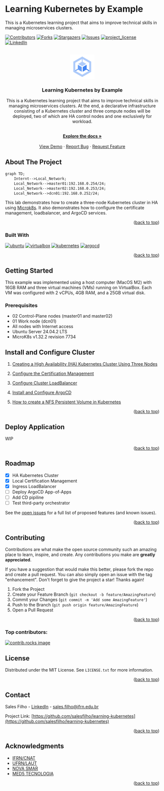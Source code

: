 # Learning Kubernetes by Example
This is a Kubernetes learning project that aims to improve technical skills in managing microservices clusters.


<!-- Improved compatibility of back to top link: See: https://github.com/othneildrew/Best-README-Template/pull/73 -->
<a id="readme-top"></a>
<!--
*** Thanks for checking out the Best-README-Template. If you have a suggestion
*** that would make this better, please fork the repo and create a pull request
*** or simply open an issue with the tag "enhancement".
*** Don't forget to give the project a star!
*** Thanks again! Now go create something AMAZING! :D
-->



<!-- PROJECT SHIELDS -->
<!--
*** I'm using markdown "reference style" links for readability.
*** Reference links are enclosed in brackets [ ] instead of parentheses ( ).
*** See the bottom of this document for the declaration of the reference variables
*** for contributors-url, forks-url, etc. This is an optional, concise syntax you may use.
*** https://www.markdownguide.org/basic-syntax/#reference-style-links
-->
[![Contributors][contributors-shield]][contributors-url]
[![Forks][forks-shield]][forks-url]
[![Stargazers][stars-shield]][stars-url]
[![Issues][issues-shield]][issues-url]
[![project_license][license-shield]][license-url]
[![LinkedIn][linkedin-shield]][linkedin-url]



<!-- PROJECT LOGO -->
<br />
<div align="center">
  <a href="https://github.com/salesfilho/learning-kubernetes">
    <img src="images/logo.svg" alt="Logo" width="80" height="80">
  </a>

<h3 align="center">Learning Kubernetes by Example</h3>

<p align="left">

This is a Kubernetes learning project that aims to improve technical skills in managing microservices clusters. At the end, a declarative infrastructure consisting of a Kubernetes cluster and three compute nodes will be deployed, two of which are HA control nodes and one exclusively for workload.

</p>
    <br />
    <a href="https://github.com/salesfilho/learning-kubernetes"><strong>Explore the docs »</strong></a>
    <br />
    <br />
    <a href="https://youtu.be/JtiW_tunczQ">View Demo</a>
    &middot;
    <a href="https://github.com/salesfilho/learning-kubernetes/issues/new?labels=bug&template=bug-report---.md">Report Bug</a>
    &middot;
    <a href="https://github.com/salesfilho/learning-kubernetes/issues/new?labels=enhancement&template=feature-request---.md">Request Feature</a>
  
</div>

<!-- ABOUT THE PROJECT -->
## About The Project

```mermaid
graph TD;
    Internt-->Local_Network;
    Local_Network-->master01:192.168.0.254/24;
    Local_Network-->master02:192.168.0.253/24;
    Local_Network-->dcn01:192.168.0.252/24;
```

This lab demonstrates how to create a three-node Kubernetes cluster in HA using [Microk8s](https://github.com/canonical/microk8s/blob/master/README.md). It also demonstrates how to configure the certificate management, loadbalancer, and ArgoCD services.

<p align="right">(<a href="#readme-top">back to top</a>)</p>



### Built With
[![ubuntu][Ubuntu]][ubuntu-url]
[![virtualbox][VirtualBox]][virtualbox-url]
[![kubernetes][Kubernetes]][kubernetes-url]
[![argocd][ArgoCD]][argocd-url]

<p align="right">(<a href="#readme-top">back to top</a>)</p>


<!-- GETTING STARTED -->
## Getting Started

This example was implemented using a host computer (MacOS M2) with 16GB RAM and three virtual machines (VMs) running on VirtualBox. Each VM was configured with 2 vCPUs, 4GB RAM, and a 25GB virtual disk.

### Prerequisites

* 02 Control-Plane nodes (master01 and master02)
* 01 Work node (dcn01)
* All nodes with Internet access
* Ubuntu Server 24.04.2 LTS
* MicroK8s v1.32.2 revision 7734

## Install and Configure Cluster

1. [Creating a High Availability (HA) Kubernetes Cluster Using Three Nodes
](https://github.com/salesfilho/learning-kubernetes/blob/main/cluster/README.md)

2. [Configure the Certification Management](https://github.com/salesfilho/learning-kubernetes/tree/main/cluster/cert-manager
)
3. [Configure Cluster LoadBalancer](https://github.com/salesfilho/learning-kubernetes/tree/main/cluster/LoadBalancer)
4. [Install and Configure ArgoCD](https://github.com/salesfilho/learning-kubernetes/tree/main/cluster/LoadBalancer)
5. [How to create a NFS Persistent Volume in Kubernetes
](https://github.com/salesfilho/learning-kubernetes/blob/main/storage/README.MD)
<p align="right">(<a href="#readme-top">back to top</a>)</p>


<!-- USAGE EXAMPLES -->
## Deploy Application

WIP

<p align="right">(<a href="#readme-top">back to top</a>)</p>


<!-- ROADMAP -->
## Roadmap

- [x] HA Kubernetes Cluster
- [x] Local Certification Management
- [x] Ingress LoadBalancer
- [ ] Deploy ArgoCD App-of-Apps
- [ ] Add CD pipiline
- [ ] Test third-party orchestrator

See the [open issues](https://github.com/salesfilho/learning-kubernetes/issues) for a full list of proposed features (and known issues).

<p align="right">(<a href="#readme-top">back to top</a>)</p>



<!-- CONTRIBUTING -->
## Contributing

Contributions are what make the open source community such an amazing place to learn, inspire, and create. Any contributions you make are **greatly appreciated**.

If you have a suggestion that would make this better, please fork the repo and create a pull request. You can also simply open an issue with the tag "enhancement".
Don't forget to give the project a star! Thanks again!

1. Fork the Project
2. Create your Feature Branch (`git checkout -b feature/AmazingFeature`)
3. Commit your Changes (`git commit -m 'Add some AmazingFeature'`)
4. Push to the Branch (`git push origin feature/AmazingFeature`)
5. Open a Pull Request

<p align="right">(<a href="#readme-top">back to top</a>)</p>

### Top contributors:

<a href="https://github.com/salesfilho/learning-kubernetes/graphs/contributors">
  <img src="https://contrib.rocks/image?repo=salesfilho/learning-kubernetes" alt="contrib.rocks image" />
</a>



<!-- LICENSE -->
## License

Distributed under the MIT License. See `LICENSE.txt` for more information.

<p align="right">(<a href="#readme-top">back to top</a>)</p>



<!-- CONTACT -->
## Contact

Sales Filho - [LinkedIn](https://www.linkedin.com/in/salesfilho/) - sales.filho@ifrn.edu.br

Project Link: [https://github.com/salesfilho/learning-kubernetes](https://github.com/salesfilho/learning-kubernetes)

<p align="right">(<a href="#readme-top">back to top</a>)</p>



<!-- ACKNOWLEDGMENTS -->
## Acknowledgments

* [IFRN/CNAT](https://portal.ifrn.edu.br/campus/natalcentral/)
* [UFRN/LAUT](http://laut.dca.ufrn.br/)
* [NOVA SMAR](https://www.smar.com.br/)
* [MED5 TECNOLOGIA](https://www.med5.com.br/)

<p align="right">(<a href="#readme-top">back to top</a>)</p>



<!-- MARKDOWN LINKS & IMAGES -->
<!-- https://www.markdownguide.org/basic-syntax/#reference-style-links -->
[contributors-shield]: https://img.shields.io/github/contributors/salesfilho/learning-kubernetes.svg?style=for-the-badge
[contributors-url]: https://github.com/salesfilho/learning-kubernetes/graphs/contributors
[forks-shield]: https://img.shields.io/github/forks/salesfilho/learning-kubernetes.svg?style=for-the-badge
[forks-url]: https://github.com/salesfilho/learning-kubernetes/network/members
[stars-shield]: https://img.shields.io/github/stars/salesfilho/learning-kubernetes.svg?style=for-the-badge
[stars-url]: https://github.com/salesfilho/learning-kubernetes/stargazers

[issues-shield]: https://img.shields.io/github/issues/salesfilho/learning-kubernetes.svg?style=for-the-badge
[issues-url]: https://github.com/salesfilho/learning-kubernetes/issues

[license-shield]: https://img.shields.io/github/license/salesfilho/learning-kubernetes.svg?style=for-the-badge
[license-url]: https://github.com/salesfilho/learning-kubernetes/blob/master/LICENSE.txt

[linkedin-shield]: https://img.shields.io/badge/-LinkedIn-black.svg?style=for-the-badge&logo=linkedin&colorB=555
[linkedin-url]: https://www.linkedin.com/in/salesfilho/

[kubernetes]: https://img.shields.io/badge/kubernetes-326CE5?&style=plastic&logo=kubernetes&logoColor=white
[kubernetes-url]: https://kubernetes.io/

[argocd]: https://img.shields.io/badge/Argocd-EF7B4D?&style=plastic&logo=Argo&logoColor=white
[argocd-url]: https://argo-cd.readthedocs.io/en/stable/

[ubuntu]: https://img.shields.io/badge/Ubuntu-fff?logo=Ubuntu&logoColor=fff&color=E95420
[ubuntu-url]: https://ubuntu.com/download

[virtualbox]: https://img.shields.io/badge/VirtualBox-Experienced-yellowgreen
[virtualbox-url]: https://www.virtualbox.org/


[Next.js]: https://img.shields.io/badge/next.js-000000?style=for-the-badge&logo=nextdotjs&logoColor=white
[Next-url]: https://nextjs.org/

[React.js]: https://img.shields.io/badge/React-20232A?style=for-the-badge&logo=react&logoColor=61DAFB
[React-url]: https://reactjs.org/
[Vue.js]: https://img.shields.io/badge/Vue.js-35495E?style=for-the-badge&logo=vuedotjs&logoColor=4FC08D
[Vue-url]: https://vuejs.org/
[Angular.io]: https://img.shields.io/badge/Angular-DD0031?style=for-the-badge&logo=angular&logoColor=white
[Angular-url]: https://angular.io/
[Svelte.dev]: https://img.shields.io/badge/Svelte-4A4A55?style=for-the-badge&logo=svelte&logoColor=FF3E00
[Svelte-url]: https://svelte.dev/
[Laravel.com]: https://img.shields.io/badge/Laravel-FF2D20?style=for-the-badge&logo=laravel&logoColor=white
[Laravel-url]: https://laravel.com
[Bootstrap.com]: https://img.shields.io/badge/Bootstrap-563D7C?style=for-the-badge&logo=bootstrap&logoColor=white
[Bootstrap-url]: https://getbootstrap.com
[JQuery.com]: https://img.shields.io/badge/jQuery-0769AD?style=for-the-badge&logo=jquery&logoColor=white
[JQuery-url]: https://jquery.com 
